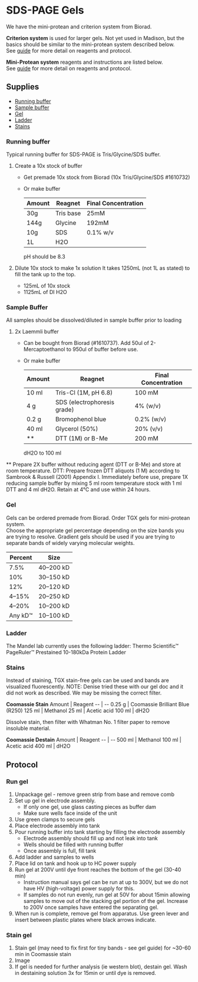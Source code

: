 # SDS-PAGE Gels

We have the mini-protean and criterion system from Biorad.

**Criterion system** is used for larger gels. Not yet used in Madison, but the basics should be similar to the mini-protean system described below.  
See [guide](https://www.bio-rad.com/webroot/web/pdf/lsr/literature/Bulletin_4006183A.pdf) for more detail on reagents and protocol.

**Mini-Protean system** reagents and instructions are listed below.  
See [guide](https://www.bio-rad.com/webroot/web/pdf/lsr/literature/Bulletin_1658100.pdf) for more detail on reagents and protocol.

## Supplies
- [Running buffer](#running-buffer)  
- [Sample buffer](#sample-buffer)  
- [Gel](#gel)
- [Ladder](#ladder)
- [Stains](#stains)

### Running buffer
Typical running buffer for SDS-PAGE is Tris/Glycine/SDS buffer.  

1. Create a 10x stock of buffer
    - Get premade 10x stock from Biorad (10x Tris/Glycine/SDS #1610732)
    - Or make buffer
    
        Amount | Reagnet | Final Concentration
        -- | -- | --
        30g | Tris base | 25mM
        144g | Glycine | 192mM
        10g | SDS | 0.1% w/v
        1L | H2O |
        
        pH should be 8.3

1. Dilute 10x stock to make 1x solution
    It takes 1250mL (not 1L as stated) to fill the tank up to the top.
    - 125mL of 10x stock
    - 1125mL of DI H2O

### Sample Buffer
All samples should be dissolved/diluted in sample buffer prior to loading

1. 2x Laemmli buffer 
    - Can be bought from Biorad (#1610737). Add 50ul of 2-Mercaptoethanol to 950ul of buffer before use.
    - Or make buffer
    
        Amount | Reagnet | Final Concentration
        -- | -- | --
        10 ml | Tris-Cl (1M, pH 6.8) | 100 mM
        4 g | SDS (electrophoresis grade) | 4% (w/v)
        0.2 g | Bromophenol blue | 0.2% (w/v)
        40 ml | Glycerol (50%) | 20% (v/v)
        ** | DTT (1M) or B-Me | 200 mM
            
        dH2O to 100 ml
           
** Prepare 2X buffer without reducing agent (DTT or B-Me) and store at room temperature. 
DTT: Prepare frozen DTT aliquots (1 M) according to Sambrook & Russell (2001) Appendix I.  Immediately before use, prepare 1X reducing sample buffer by mixing 5 ml room temperature stock with 1 ml DTT and 4 ml dH2O. Retain at 4°C and use within 24 hours.


### Gel
Gels can be ordered premade from Biorad. Order TGX gels for mini-protean system.  
Choose the appropriate gel percentage depending on the size bands you are trying to resolve. Gradient gels should be used if you are trying to separate bands of widely varying molecular weights.

Percent|Size
--|--
7.5% | 40–200 kD
10% | 30–150 kD
12% | 20–120 kD
4–15% | 20–250 kD
4–20% | 10–200 kD
Any kD™ | 10–100 kD

### Ladder
The Mandel lab currently uses the following ladder: Thermo Scientific™ PageRuler™ Prestained 10-180kDa Protein Ladder

### Stains
Instead of staining, TGX stain-free gels can be used and bands are visualized fluorescently. NOTE: Denise tried these with our gel doc and it did not work as described. We may be missing the correct filter. 

**Coomassie Stain**
Amount | Reagent
-- | --
0.25 g | Coomassie Brilliant Blue (R250)
125 ml | Methanol
25 ml | Acetic acid
100 ml | dH2O

Dissolve stain, then filter with Whatman No. 1 filter paper to remove insoluble material.

**Coomassie Destain**
Amount | Reagent
-- | --
500 ml | Methanol
100 ml | Acetic acid
400 ml | dH2O


## Protocol

### Run gel
1. Unpackage gel - remove green strip from base and remove comb
1. Set up gel in electrode assembly.
    - If only one gel, use glass casting pieces as buffer dam
    - Make sure wells face inside of the unit
1. Use green clamps to secure gels
1. Place electrode assembly into tank
1. Pour running buffer into tank starting by filling the electrode assembly
    - Electrode assembly should fill up and not leak into tank
    - Wells should be filled with running buffer
    - Once assembly is full, fill tank
1. Add ladder and samples to wells
1. Place lid on tank and hook up to HC power supply
1. Run gel at 200V until dye front reaches the bottom of the gel (30-40 min)
    - Instruction manual says gel can be run at up to 300V, but we do not have HV (high-voltage) power supply for this.
    - If samples do not run evenly, run gel at 50V for about 15min allowing samples to move out of the stacking gel portion of the gel. Increase to 200V once samples have entered the separating gel.
1. When run is complete, remove gel from apparatus. Use green lever and insert between plastic plates where black arrows indicate.

### Stain gel
1. Stain gel (may need to fix first for tiny bands - see gel guide) for ~30-60 min in Coomassie stain
1. Image
1. If gel is needed for further analysis (ie western blot), destain gel. Wash in destaining solution 3x for 15min or until dye is removed.

